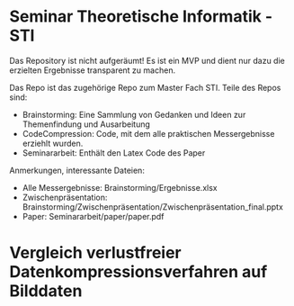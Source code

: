 # Seminar Theoretische Informatik - STI

Das Repository ist nicht aufgeräumt!
Es ist ein MVP und dient nur dazu die erzielten Ergebnisse transparent zu machen.



Das Repo ist das zugehörige Repo zum Master Fach STI.
Teile des Repos sind: 
- Brainstorming: Eine Sammlung von Gedanken und Ideen zur Themenfindung und Ausarbeitung
- CodeCompression: Code, mit dem alle praktischen Messergebnisse erziehlt wurden.
- Seminararbeit: Enthält den Latex Code des Paper

Anmerkungen, interessante Dateien:
- Alle Messergebnisse: Brainstorming/Ergebnisse.xlsx
- Zwischenpräsentation: Brainstorming/Zwischenpräsentation/Zwischenpräsentation_final.pptx
- Paper: Seminararbeit/paper/paper.pdf

# Vergleich verlustfreier Datenkompressionsverfahren auf Bilddaten
